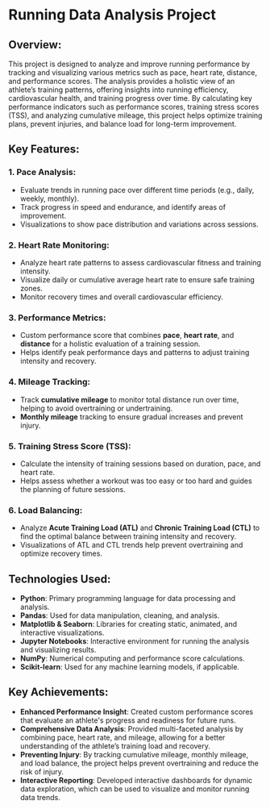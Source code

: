 # Running Data Analysis Project

## Overview:
This project is designed to analyze and improve running performance by tracking and visualizing various metrics such as pace, heart rate, distance, and performance scores. The analysis provides a holistic view of an athlete’s training patterns, offering insights into running efficiency, cardiovascular health, and training progress over time. By calculating key performance indicators such as performance scores, training stress scores (TSS), and analyzing cumulative mileage, this project helps optimize training plans, prevent injuries, and balance load for long-term improvement.

## Key Features:
### 1. **Pace Analysis**:
   - Evaluate trends in running pace over different time periods (e.g., daily, weekly, monthly).
   - Track progress in speed and endurance, and identify areas of improvement.
   - Visualizations to show pace distribution and variations across sessions.

### 2. **Heart Rate Monitoring**:
   - Analyze heart rate patterns to assess cardiovascular fitness and training intensity.
   - Visualize daily or cumulative average heart rate to ensure safe training zones.
   - Monitor recovery times and overall cardiovascular efficiency.

### 3. **Performance Metrics**:
   - Custom performance score that combines **pace**, **heart rate**, and **distance** for a holistic evaluation of a training session.
   - Helps identify peak performance days and patterns to adjust training intensity and recovery.

### 4. **Mileage Tracking**:
   - Track **cumulative mileage** to monitor total distance run over time, helping to avoid overtraining or undertraining.
   - **Monthly mileage** tracking to ensure gradual increases and prevent injury.

### 5. **Training Stress Score (TSS)**:
   - Calculate the intensity of training sessions based on duration, pace, and heart rate.
   - Helps assess whether a workout was too easy or too hard and guides the planning of future sessions.

### 6. **Load Balancing**:
   - Analyze **Acute Training Load (ATL)** and **Chronic Training Load (CTL)** to find the optimal balance between training intensity and recovery.
   - Visualizations of ATL and CTL trends help prevent overtraining and optimize recovery times.

## Technologies Used:
- **Python**: Primary programming language for data processing and analysis.
- **Pandas**: Used for data manipulation, cleaning, and analysis.
- **Matplotlib & Seaborn**: Libraries for creating static, animated, and interactive visualizations.
- **Jupyter Notebooks**: Interactive environment for running the analysis and visualizing results.
- **NumPy**: Numerical computing and performance score calculations.
- **Scikit-learn**: Used for any machine learning models, if applicable.

## Key Achievements:
- **Enhanced Performance Insight**: Created custom performance scores that evaluate an athlete's progress and readiness for future runs.
- **Comprehensive Data Analysis**: Provided multi-faceted analysis by combining pace, heart rate, and mileage, allowing for a better understanding of the athlete’s training load and recovery.
- **Preventing Injury**: By tracking cumulative mileage, monthly mileage, and load balance, the project helps prevent overtraining and reduce the risk of injury.
- **Interactive Reporting**: Developed interactive dashboards for dynamic data exploration, which can be used to visualize and monitor running data trends.
